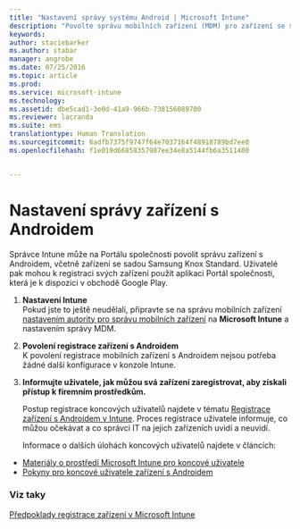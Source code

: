 ```yaml
---
title: "Nastavení správy systému Android | Microsoft Intune"
description: "Povolte správu mobilních zařízení (MDM) pro zařízení se systémy Android a KNOX Standard v Microsoft Intune."
keywords: 
author: staciebarker
ms.author: stabar
manager: angrobe
ms.date: 07/25/2016
ms.topic: article
ms.prod: 
ms.service: microsoft-intune
ms.technology: 
ms.assetid: dbe5cad1-3e0d-41a9-966b-738156089700
ms.reviewer: lacranda
ms.suite: ems
translationtype: Human Translation
ms.sourcegitcommit: 6adfb7375f9747f64e7037164f48918789bd7ee0
ms.openlocfilehash: f1e019d66858357987ee34e8a5144fb6a3511400


---
```


# <a name="set-up-android-device-management"></a>Nastavení správy zařízení s Androidem
Správce Intune může na Portálu společnosti povolit správu zařízení s Androidem, včetně zařízení se sadou Samsung Knox Standard. Uživatelé pak mohou k registraci svých zařízení použít aplikaci Portál společnosti, která je k dispozici v obchodě Google Play.

1.  **Nastavení Intune**<br>
    Pokud jste to ještě neudělali, připravte se na správu mobilních zařízení [nastavením autority pro správu mobilních zařízení](prerequisites-for-enrollment.md#step-2-set-mdm-authority) na **Microsoft Intune** a nastavením správy MDM.

2.  **Povolení registrace zařízení s Androidem**<br>
    K povolení registrace mobilních zařízení s Androidem nejsou potřeba žádné další konfigurace v konzole Intune.

3.  **Informujte uživatele, jak můžou svá zařízení zaregistrovat, aby získali přístup k firemním prostředkům.**

    Postup registrace koncových uživatelů najdete v tématu [Registrace zařízení s Androidem v Intune](../enduser/enroll-your-device-in-intune-android.md). Proces registrace uživatele informuje, co můžou očekávat a co správci IT na jejich zařízeních uvidí a neuvidí.

    Informace o dalších úlohách koncových uživatelů najdete v článcích:
  - [Materiály o prostředí Microsoft Intune pro koncové uživatele](what-to-tell-your-end-users-about-using-microsoft-intune.md)
  - [Pokyny pro koncové uživatele zařízení s Androidem](../enduser/using-your-android-device-with-intune.md)

### <a name="see-also"></a>Viz taky
[Předpoklady registrace zařízení v Microsoft Intune](prerequisites-for-enrollment.md)



<!--HONumber=Dec16_HO2-->


